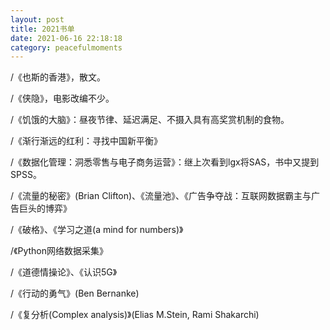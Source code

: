 ```yaml
---
layout: post
title: 2021书单
date: 2021-06-16 22:18:18
category: peacefulmoments
---   
```

/《也斯的香港》，散文。

/《侠隐》，电影改编不少。

/《饥饿的大脑》：昼夜节律、延迟满足、不摄入具有高奖赏机制的食物。

/《渐行渐远的红利：寻找中国新平衡》

/《数据化管理：洞悉零售与电子商务运营》：继上次看到lgx将SAS，书中又提到SPSS。

/《流量的秘密》(Brian Clifton)、《流量池》、《广告争夺战：互联网数据霸主与广告巨头的博弈》

/《破格》、《学习之道(a mind for numbers)》

/《Python网络数据采集》

/《道德情操论》、《认识5G》

/《行动的勇气》(Ben Bernanke)

/《复分析(Complex analysis)》(Elias M.Stein, Rami Shakarchi)


